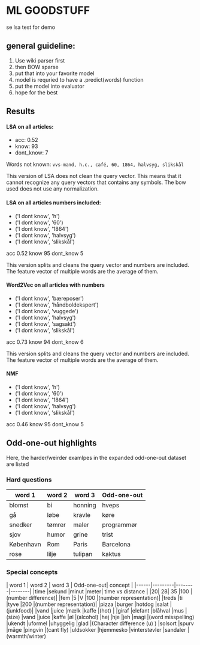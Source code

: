 # ML GOODSTUFF

se lsa test for demo


## general guideline:
1. Use wiki parser first
2. then BOW sparse
3. put that into your favorite model
4. model is requried to have a .predict(words) function
5. put the model into evaluator
6. hope for the best


## Results
#### LSA on all articles:
* acc: 0.52
* know: 93
* dont_know: 7

Words not known: `vvs-mand, h.c., café, 60, 1864, halvsyg, slikskål`

This version of LSA does not clean the query vector. This means that it
cannot recognize any query vectors that contains any symbols. The bow used does not use any normalization.  

#### LSA on all articles numbers included:
* ('I dont know', 'h')
* ('I dont know', '60')
* ('I dont know', '1864')
* ('I dont know', 'halvsyg')
* ('I dont know', 'slikskål')

acc 0.52
know 95
dont_know 5

This version splits and cleans the query vector and numbers are included.
The feature vector of multiple words are the average of them.

#### Word2Vec on all articles with numbers
* ('I dont know', 'bæreposer')
* ('I dont know', 'håndboldekspert')
* ('I dont know', 'vuggede')
* ('I dont know', 'halvsyg')
* ('I dont know', 'sagsakt')
* ('I dont know', 'slikskål')

acc 0.73
know 94
dont_know 6

This version splits and cleans the query vector and numbers are included.
The feature vector of multiple words are the average of them.


#### NMF

* ('I dont know', 'h')
* ('I dont know', '60')
* ('I dont know', '1864')
* ('I dont know', 'halvsyg')
* ('I dont know', 'slikskål')

acc 0.46
know 95
dont_know 5


## Odd-one-out highlights
Here, the harder/weirder examlpes in the expanded odd-one-out dataset are listed
### Hard questions
| word 1      | word 2     | word 3   | Odd-one-out|
|------|---------|--------|--------|
|blomst | bi|honning | hveps |
|gå	    |løbe	|kravle	|køre|
|snedker	|tømrer	|maler	|programmør|
|sjov	|humor	|grine	|trist|
|København	|Rom	|Paris	|Barcelona|
|rose	|lilje	|tulipan	|kaktus|

### Special concepts
| word 1      | word 2     | word 3   | Odd-one-out|  concept  |
|------|---------|--------|--------|
|time	|sekund	|minut	|meter| time vs distance |
|20|	28|	35	|100 |(number difference)|
|fem	|5	|V	|100 |(number representation)|
|treds	|ti	|tyve	|200 |(number representation)|
|pizza	|burger	|hotdog	|salat |(junkfood)|
|vand	|juice	|mælk	|kaffe |(hot) |
|giraf	|elefant	|blåhval	|mus |(size)
|vand	|juice	|kaffe	|øl |(alcohol)
|hej	|hje	|jeh	|magi |(word misspelling)
|ukendt	|uformel	|uhyggelig	|glad |(Character difference (u) )
|solsort	|spurv	|måge	|pingvin |(cant fly)
|uldsokker	|hjemmesko	|vinterstøvler	|sandaler |(warmth/winter)


